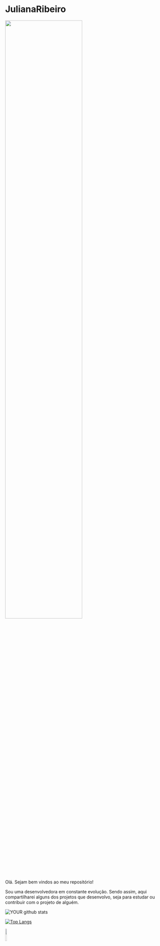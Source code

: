 # JulianaRibeiro
<img width="70%" align="center" src="https://github.com/JuRibeiro/JulianaRibeiro/blob/main/img/mulheres-na-tech.jpg">

Olá. Sejam bem vindos ao meu repositório!

Sou uma desenvolvedora em constante evolução. Sendo assim, aqui compartilharei alguns dos projetos que desenvolvo, seja para estudar ou contribuir com o projeto de alguém.
 
 
![YOUR github stats](https://github-readme-stats.vercel.app/api?username=JuRibeiro)

[![Top Langs](https://github-readme-stats.vercel.app/api/top-langs/?username=JuRibeiro)](https://github.com/JuRibeiro?tab=repositories)


<a href="https://www.linkedin.com/in/juliana-ribeiro-b71316153/">
<img width="10%"src="https://github.com/JuRibeiro/JulianaRibeiro/blob/main/img/linkedin.png"> 